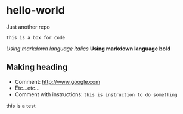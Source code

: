 # hello-world
Just another repo

```
This is a box for code
```

*Using markdown language italics*
**Using markdown language bold**

## Making heading
- Comment: http://www.google.com
- Etc...etc...
- Comment with instructions: `this is instruction to do something`

this is a test

